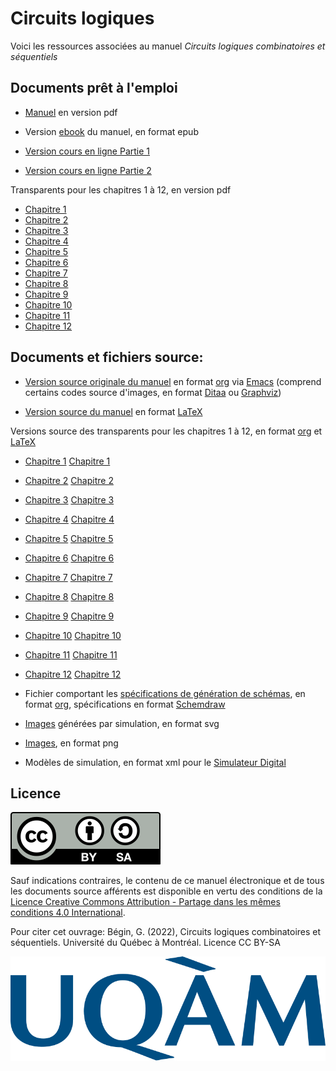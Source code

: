 # Circuits logiques

Voici les ressources associées au manuel _Circuits logiques combinatoires et séquentiels_

## Documents prêt à l'emploi

* [Manuel](circuits_log.pdf) en version pdf

* Version [ebook](circuits_log.epub) du manuel, en format epub

* [Version cours en ligne Partie 1](https://gbegin.github.io/ciab-circuits-logiques-part1/)

* [Version cours en ligne Partie 2](https://gbegin.github.io/ciab-circuits-logiques-part2/)

Transparents pour les chapitres 1 à 12, en version pdf

* [Chapitre 1](Transparents/presentation_ch_syst_numer.pdf)
* [Chapitre 2](Transparents/presentation_ch_logiq_binaire.pdf)
* [Chapitre 3](Transparents/presentation_ch_theoremes.pdf)
* [Chapitre 4](Transparents/presentation_ch_portes.pdf)
* [Chapitre 5](Transparents/presentation_ch_simplification.pdf)
* [Chapitre 6](Transparents/presentation_ch_combinatoires.pdf)
* [Chapitre 7](Transparents/presentation_ch_sequentiels.pdf)
* [Chapitre 8](Transparents/presentation_ch_seq_analyse.pdf)
* [Chapitre 9](Transparents/presentation_ch_seq_conception.pdf)
* [Chapitre 10](Transparents/presentation_ch_seq_reg_compt.pdf)
* [Chapitre 11](Transparents/presentation_ch_memoires.pdf)
* [Chapitre 12](Transparents/presentation_ch_log_prog.pdf)


## Documents et fichiers source:

* [Version source originale du manuel](circuits_log.org) en format [org](https://orgmode.org/) via [Emacs](https://www.gnu.org/software/emacs/) (comprend certains codes source d'images, en format [Ditaa](https://ditaa.sourceforge.net/) ou [Graphviz](https://graphviz.org/))

* [Version source du manuel](circuits_log.tex) en format [LaTeX](https://www.latex-project.org/)

Versions source des transparents pour les chapitres 1 à 12, en format  [org](https://orgmode.org/) et [LaTeX](https://www.latex-project.org/)

* [Chapitre 1](Transparents/presentation_ch_syst_numer.org)          [Chapitre 1](Transparents/presentation_ch_syst_numer.tex)
* [Chapitre 2](Transparents/presentation_ch_logiq_binaire.org)		 [Chapitre 2](Transparents/presentation_ch_logiq_binaire.tex)
* [Chapitre 3](Transparents/presentation_ch_theoremes.org)			 [Chapitre 3](Transparents/presentation_ch_theoremes.tex)
* [Chapitre 4](Transparents/presentation_ch_portes.org)				 [Chapitre 4](Transparents/presentation_ch_portes.tex)
* [Chapitre 5](Transparents/presentation_ch_simplification.org)		 [Chapitre 5](Transparents/presentation_ch_simplification.tex)
* [Chapitre 6](Transparents/presentation_ch_combinatoires.org)		 [Chapitre 6](Transparents/presentation_ch_combinatoires.tex)
* [Chapitre 7](Transparents/presentation_ch_sequentiels.org)		 [Chapitre 7](Transparents/presentation_ch_sequentiels.tex)
* [Chapitre 8](Transparents/presentation_ch_seq_analyse.org)		 [Chapitre 8](Transparents/presentation_ch_seq_analyse.tex)
* [Chapitre 9](Transparents/presentation_ch_seq_conception.org)		 [Chapitre 9](Transparents/presentation_ch_seq_conception.tex)
* [Chapitre 10](Transparents/presentation_ch_seq_reg_compt.org)		 [Chapitre 10](Transparents/presentation_ch_seq_reg_compt.tex)
* [Chapitre 11](Transparents/presentation_ch_memoires.org)			 [Chapitre 11](Transparents/presentation_ch_memoires.tex)
* [Chapitre 12](Transparents/presentation_ch_log_prog.org)			 [Chapitre 12](Transparents/presentation_ch_log_prog.tex)


* Fichier comportant les [spécifications de génération de
  schémas](generer_images_logique.org), en format
  [org](https://orgmode.org/), spécifications en format
  [Schemdraw](https://schemdraw.readthedocs.io/en/latest/)

* [Images](./Images_svg) générées par simulation, en format svg

* [Images](./Images_png), en format png

* Modèles de simulation, en format xml pour le [Simulateur Digital](https://github.com/hneemann/Digital)


## Licence

![img](by-sa.svg)

Sauf indications contraires, le contenu de ce manuel électronique et
de tous les documents source afférents est disponible en vertu des
conditions de la [Licence Creative Commons Attribution - Partage dans
les mêmes conditions 4.0
International](https://creativecommons.org/licenses/by/4.0/deed.fr).

Pour citer cet ouvrage: Bégin, G. (2022), Circuits logiques
combinatoires et séquentiels. Université du Québec à Montréal. Licence CC BY-SA

![img](Logo_UQAM.svg)
